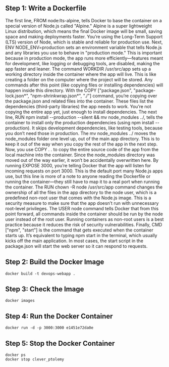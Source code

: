 ## Step 1: Write a Dockerfile

The first line, FROM node:lts-alpine, tells Docker to base the container on a special version of Node.js called "Alpine." Alpine is a super lightweight Linux distribution, which means the final Docker image will be small, saving space and making deployments faster. You’re using the Long-Term Support (LTS) version of Node, which is stable and reliable for production use.
Next, ENV NODE_ENV=production sets an environment variable that tells Node.js and any libraries you use to behave in "production mode." This is important because in production mode, the app runs more efficiently—features meant for development, like logging or debugging tools, are disabled, making the app faster and leaner.
The command WORKDIR /usr/src/app sets up a working directory inside the container where the app will live. This is like creating a folder on the computer where the project will be stored. Any commands after this point (like copying files or installing dependencies) will happen inside this directory.
With the COPY ["package.json", "package-lock.json*", "npm-shrinkwrap.json*", "./"] command, you’re copying over the package.json and related files into the container. These files list the dependencies (third-party libraries) the app needs to work. You’re not copying the entire app yet, just enough to install dependencies.
The next line, RUN npm install --production --silent && mv node_modules ../, tells the container to install only the production dependencies (using npm install --production). It skips development dependencies, like testing tools, because you don’t need those in production. The mv node_modules ../ moves the node_modules folder one level up, out of the main app directory. This is to keep it out of the way when you copy the rest of the app in the next step.
Now, you use COPY . . to copy the entire source code of the app from the local machine into the container. Since the node_modules directory was moved out of the way earlier, it won’t be accidentally overwritten here.
By running EXPOSE 3000, you’re telling Docker that the app will listen for incoming requests on port 3000. This is the default port many Node.js apps use, but this line is more of a note to anyone reading the Dockerfile or running the container—they still have to map it to a real port when running the container.
The RUN chown -R node /usr/src/app command changes the ownership of all the files in the app directory to the node user, which is a predefined non-root user that comes with the Node.js image. This is a security measure to make sure that the app doesn’t run with unnecessary root-level privileges.
The USER node command tells Docker that from this point forward, all commands inside the container should be run by the node user instead of the root user. Running containers as non-root users is a best practice because it reduces the risk of security vulnerabilities.
Finally, CMD ["npm", "start"] is the command that gets executed when the container starts up. It’s equivalent to typing npm start in the terminal, which usually kicks off the main application. In most cases, the start script in the package.json will start the web server so it can respond to requests.

## Step 2: Build the Docker Image

```
docker build -t devops-webapp .
```

## Step 3: Check the Image

```
docker images
```

## Step 4: Run the Docker Container

```
docker run -d -p 3000:3000 e1451e72da0e
```

## Step 5: Stop the Docker Container

```
docker ps
docker stop clever_ptolemy
```
